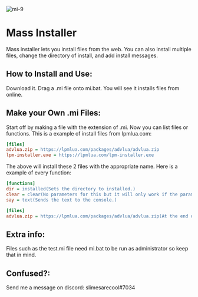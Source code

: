 ![mi-9](https://user-images.githubusercontent.com/99942135/200136897-8f4e08df-d273-4a9a-a710-85da0c38430a.png)

# Mass Installer
Mass installer lets you install files from the web.
You can also install multiple files, change the directory of install, and add install messages.

## How to Install and Use:
Download it.
Drag a .mi file onto mi.bat.
You will see it installs files from online.

## Make your Own .mi Files:
Start off by making a file with the extension of .mi.
Now you can list files or functions.
This is a example of install files from lpmlua.com:

```ini
[files]
advlua.zip = https://lpmlua.com/packages/advlua/advlua.zip
lpm-installer.exe = https://lpmlua.com/lpm-installer.exe
```

The above will install these 2 files with the appropriate name.
Here is a example of every function:

```ini
[functions]
dir = installed(Sets the directory to installed.)
clear = clear(No parameters for this but it will only work if the parameter is clear. Clears the console.)
say = text(Sends the text to the console.)

[files]
advlua.zip = https://lpmlua.com/packages/advlua/advlua.zip(At the end of the parameters it says advlua.zip you put that before the equal sign. The parameter is the directory of file to install)
```

## Extra info:
Files such as the test.mi file need mi.bat to be run as administrator so keep that in mind.

## Confused?:
Send me a message on discord: slimesarecool#7034
